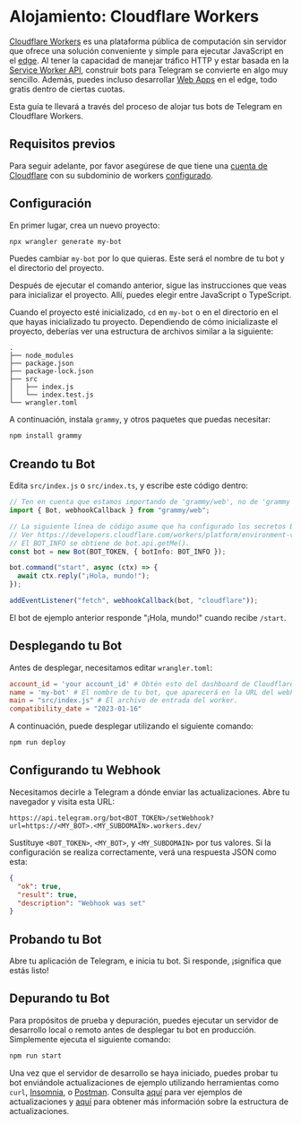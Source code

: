 # Alojamiento: Cloudflare Workers

[Cloudflare Workers](https://workers.cloudflare.com/) es una plataforma pública de computación sin servidor que ofrece una solución conveniente y simple para ejecutar JavaScript en el [edge](https://en.wikipedia.org/wiki/Edge_computing).
Al tener la capacidad de manejar tráfico HTTP y estar basada en la [Service Worker API](https://developer.mozilla.org/en-US/docs/Web/API/Service_Worker_API), construir bots para Telegram se convierte en algo muy sencillo.
Además, puedes incluso desarrollar [Web Apps](https://core.telegram.org/bots/webapps) en el edge, todo gratis dentro de ciertas cuotas.

Esta guía te llevará a través del proceso de alojar tus bots de Telegram en Cloudflare Workers.

## Requisitos previos

Para seguir adelante, por favor asegúrese de que tiene una [cuenta de Cloudflare](https://dash.cloudflare.com/login) con su subdominio de workers [configurado](https://dash.cloudflare.com/?account=workers).

## Configuración

En primer lugar, crea un nuevo proyecto:

```sh
npx wrangler generate my-bot
```

Puedes cambiar `my-bot` por lo que quieras.
Este será el nombre de tu bot y el directorio del proyecto.

Después de ejecutar el comando anterior, sigue las instrucciones que veas para inicializar el proyecto.
Allí, puedes elegir entre JavaScript o TypeScript.

Cuando el proyecto esté inicializado, `cd` en `my-bot` o en el directorio en el que hayas inicializado tu proyecto.
Dependiendo de cómo inicializaste el proyecto, deberías ver una estructura de archivos similar a la siguiente:

```asciiart:no-line-numbers
.
├── node_modules
├── package.json
├── package-lock.json
├── src
│   ├── index.js
│   └── index.test.js
└── wrangler.toml
```

A continuación, instala `grammy`, y otros paquetes que puedas necesitar:

```sh
npm install grammy
```

## Creando tu Bot

Edita `src/index.js` o `src/index.ts`, y escribe este código dentro:

```ts
// Ten en cuenta que estamos importando de 'grammy/web', no de 'grammy'.
import { Bot, webhookCallback } from "grammy/web";

// La siguiente línea de código asume que ha configurado los secretos BOT_TOKEN y BOT_INFO.
// Ver https://developers.cloudflare.com/workers/platform/environment-variables/#secrets-on-deployed-workers.
// El BOT_INFO se obtiene de bot.api.getMe().
const bot = new Bot(BOT_TOKEN, { botInfo: BOT_INFO });

bot.command("start", async (ctx) => {
  await ctx.reply("¡Hola, mundo!");
});

addEventListener("fetch", webhookCallback(bot, "cloudflare"));
```

El bot de ejemplo anterior responde "¡Hola, mundo!" cuando recibe `/start`.

## Desplegando tu Bot

Antes de desplegar, necesitamos editar `wrangler.toml`:

```toml
account_id = 'your account_id' # Obtén esto del dashboard de Cloudflare.
name = 'my-bot' # El nombre de tu bot, que aparecerá en la URL del webhook, por ejemplo: https://my-bot.my-subdomain.workers.dev
main = "src/index.js" # El archivo de entrada del worker.
compatibility_date = "2023-01-16"
```

A continuación, puede desplegar utilizando el siguiente comando:

```sh
npm run deploy
```

## Configurando tu Webhook

Necesitamos decirle a Telegram a dónde enviar las actualizaciones.
Abre tu navegador y visita esta URL:

```text
https://api.telegram.org/bot<BOT_TOKEN>/setWebhook?url=https://<MY_BOT>.<MY_SUBDOMAIN>.workers.dev/
```

Sustituye `<BOT_TOKEN>`, `<MY_BOT>`, y `<MY_SUBDOMAIN>` por tus valores.
Si la configuración se realiza correctamente, verá una respuesta JSON como esta:

```json
{
  "ok": true,
  "result": true,
  "description": "Webhook was set"
}
```

## Probando tu Bot

Abre tu aplicación de Telegram, e inicia tu bot.
Si responde, ¡significa que estás listo!

## Depurando tu Bot

Para propósitos de prueba y depuración, puedes ejecutar un servidor de desarrollo local o remoto antes de desplegar tu bot en producción.
Simplemente ejecuta el siguiente comando:

```sh
npm run start
```

Una vez que el servidor de desarrollo se haya iniciado, puedes probar tu bot enviándole actualizaciones de ejemplo utilizando herramientas como `curl`, [Insomnia](https://insomnia.rest), o [Postman](https://postman.com).
Consulta [aquí](https://core.telegram.org/bots/webhooks#testing-your-bot-with-updates) para ver ejemplos de actualizaciones y [aquí](https://core.telegram.org/bots/api#update) para obtener más información sobre la estructura de actualizaciones.
